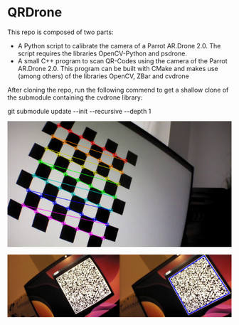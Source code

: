 # QRDrone

This repo is composed of two parts:
* A Python script to calibrate the camera of a Parrot AR.Drone 2.0. The script requires the libraries OpenCV-Python and psdrone.
* A small C++ program to scan QR-Codes using the camera of the Parrot AR.Drone 2.0. This program can be built with CMake and makes use (among others) of the libraries OpenCV, ZBar and cvdrone 

After cloning the repo, run the following commend to get a shallow clone of the submodule containing the cvdrone library:

git submodule update  --init --recursive --depth 1

![Calibration](./chessboard.png)

![Calibration](./QRCode.png)


